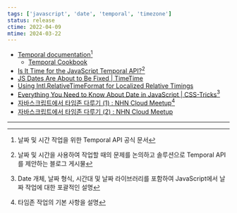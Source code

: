 ```yaml
---
tags: ['javascript', 'date', 'temporal', 'timezone']
status: release
ctime: 2022-04-09
mtime: 2024-03-22
---
```


- [Temporal documentation](https://tc39.es/proposal-temporal/docs/)[^11-1]
  - [Temporal Cookbook](https://tc39.es/proposal-temporal/docs/cookbook.html)
- [Is It Time for the JavaScript Temporal API?](https://blog.openreplay.com/is-it-time-for-the-javascript-temporal-api)[^11-2]
- [JS Dates Are About to Be Fixed | TimeTime](https://docs.timetime.in/blog/js-dates-finally-fixed/)
- [Using Intl.RelativeTimeFormat for Localized Relative Timings](https://www.raymondcamden.com/2024/03/07/using-intlrelativetimeformat-for-localized-relative-timings)
- [Everything You Need to Know About Date in JavaScript | CSS-Tricks](https://css-tricks.com/everything-you-need-to-know-about-date-in-javascript/)[^11-3]
- [자바스크립트에서 타임존 다루기 (1) : NHN Cloud Meetup](https://meetup.toast.com/posts/125)[^11-4]
- [자바스크립트에서 타임존 다루기 (2) : NHN Cloud Meetup](https://meetup.toast.com/posts/130)

---

[^11-1]: 날짜 및 시간 작업을 위한 Temporal API 공식 문서
[^11-2]: 날짜 및 시간을 사용하여 작업할 때의 문제를 논의하고 솔루션으로 Temporal API를 제안하는 블로그 게시물
[^11-3]: Date 개체, 날짜 형식, 시간대 및 날짜 라이브러리를 포함하여 JavaScript에서 날짜 작업에 대한 포괄적인 설명
[^11-4]: 타임존 작업의 기본 사항을 설명
